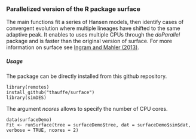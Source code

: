 ### Parallelized version of the R package surface

The main functions fit a series of Hansen models, then identify cases of convergent evolution where multiple lineages have shifted to the same adaptive peak. It enables to uses multiple CPUs through the *doParallel* package and is faster than the original version of surface. For more information on surface see [Ingram and Mahler (2013)](http://www.sciencemag.org/content/341/6143/292).

##### Usage
The package can be directly installed from this github repository.

```{r, warning = F, echo = F}
library(remotes)
install_github("thauffe/surface")
library(simDES)
```


The argument *ncores* allows to specify the number of CPU cores.

```{r, warning = F, echo = F}
data(surfaceDemo)
Fit <- runSurface(tree = surfaceDemo$tree, dat = surfaceDemo$sim$dat, verbose = TRUE, ncores = 2)
```


